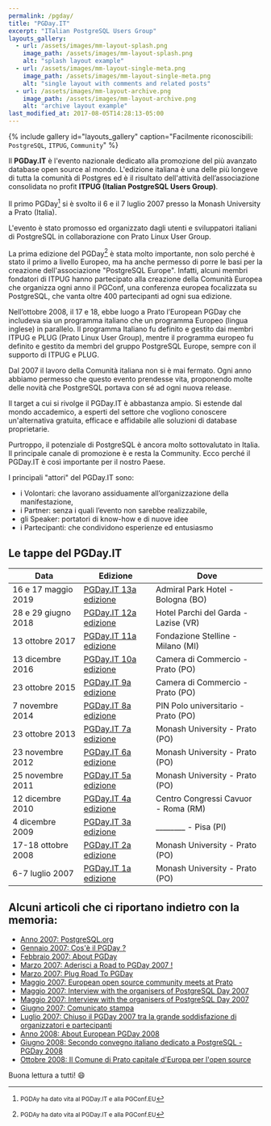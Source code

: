 ```yaml
---
permalink: /pgday/
title: "PGDay.IT"
excerpt: "ITalian PostgreSQL Users Group"
layouts_gallery:
  - url: /assets/images/mm-layout-splash.png
    image_path: /assets/images/mm-layout-splash.png
    alt: "splash layout example"
  - url: /assets/images/mm-layout-single-meta.png
    image_path: /assets/images/mm-layout-single-meta.png
    alt: "single layout with comments and related posts"
  - url: /assets/images/mm-layout-archive.png
    image_path: /assets/images/mm-layout-archive.png
    alt: "archive layout example"
last_modified_at: 2017-08-05T14:28:13-05:00
---
```


{% include gallery id="layouts_gallery" caption="Facilmente riconoscibili: `PostgreSQL`, `ITPUG`, `Community`" %}

Il **PGDay.IT** è l'evento nazionale dedicato alla promozione del più avanzato database open source al mondo. L'edizione italiana è una delle più longeve di tutta la comunità di Postgres ed è il risultato dell'attività dell’associazione consolidata no profit **ITPUG (Italian PostgreSQL Users Group)**.

Il primo PGDay[^footnote] si è svolto il 6 e il 7 luglio 2007 presso la Monash University a Prato (Italia).

L'evento è stato promosso ed organizzato dagli utenti e sviluppatori italiani di PostgreSQL in collaborazione con Prato Linux User Group.

La prima edizione del PGDay[^footnote] è stata molto importante, non solo perché è stato il primo a livello Europeo, ma ha anche permesso di porre le basi per la creazione dell'associazione "PostgreSQL Europe". Infatti, alcuni membri fondatori di ITPUG hanno partecipato alla creazione della Comunità Europea che organizza ogni anno il PGConf, una conferenza europea focalizzata su PostgreSQL, che vanta oltre 400 partecipanti ad ogni sua edizione.

Nell’ottobre 2008, il 17 e 18, ebbe luogo a Prato l’European PGDay che includeva sia un programma italiano che un programma Europeo (lingua inglese) in parallelo. Il programma Italiano  fu definito e gestito dai membri ITPUG e PLUG (Prato Linux User Group), mentre il programma europeo fu definito e gestito da membri del gruppo PostgreSQL Europe, sempre con il supporto di ITPUG e PLUG.

Dal 2007 il lavoro della Comunità italiana non si è mai fermato. Ogni anno abbiamo permesso che questo evento prendesse vita, proponendo molte delle novità che PostgreSQL portava con sé ad ogni nuova release.

Il target a cui si rivolge il PGDay.IT è abbastanza ampio. Si estende dal mondo accademico, a esperti del settore che vogliono conoscere un'alternativa gratuita, efficace e affidabile alle soluzioni di database proprietarie.

Purtroppo, il potenziale di PostgreSQL è ancora molto sottovalutato in Italia. Il principale canale di promozione è e resta la Community. Ecco perché il PGDay.IT è così importante per il nostro Paese.

I principali "attori" del PGDay.IT sono:
* i Volontari: che lavorano assiduamente all’organizzazione della manifestazione,
* i Partner: senza i quali l’evento non sarebbe realizzabile,
* gli Speaker: portatori di know-how e di nuove idee
* i Partecipanti: che condividono esperienze ed entusiasmo

## Le tappe del PGDay.IT

| Data                     | Edizione                     | Dove                     |
| -------------------------- | ----------------------------- | ----------------------------- |
| 16 e 17 maggio 2019    | [PGDay.IT 13a edizione](http://2019.pgday.it/) | Admiral Park Hotel - Bologna (BO) |
| 28 e 29 giugno 2018    | [PGDay.IT 12a edizione](http://2018.pgday.it/) | Hotel Parchi del Garda - Lazise (VR) |
| 13 ottobre 2017    | [PGDay.IT 11a edizione](http://2017.pgday.it/) | Fondazione Stelline - Milano (MI) |
| 13 dicembre 2016   | [PGDay.IT 10a edizione](http://2016.pgday.it/) | Camera di Commercio - Prato (PO) |
| 23 ottobre 2015    | [PGDay.IT  9a edizione](http://2015.pgday.it/) | Camera di Commercio - Prato (PO) |
| 7 novembre 2014    | [PGDay.IT  8a edizione](http://2014.pgday.it/) | PIN Polo universitario - Prato (PO) |
| 23 ottobre 2013    | [PGDay.IT  7a edizione](http://2013.pgday.it/) | Monash University - Prato (PO) |
| 23 novembre 2012   | [PGDay.IT  6a edizione](http://2012.pgday.it/) | Monash University - Prato (PO) |
| 25 novembre 2011   | [PGDay.IT  5a edizione](http://2011.pgday.it/) | Monash University - Prato (PO) |
| 12 dicembre 2010   | [PGDay.IT  4a edizione](http://2010.pgday.it/) | Centro Congressi Cavuor - Roma (RM) |
| 4 dicembre 2009    | [PGDay.IT  3a edizione](---------) | ________ - Pisa (PI) |
| 17-18 ottobre 2008 | [PGDay.IT  2a edizione](---------) | Monash University - Prato (PO) |
| 6-7 luglio 2007    | [PGDay.IT  1a edizione](---------) | Monash University - Prato (PO) |

## Alcuni articoli che ci riportano indietro con la memoria:

* [Anno 2007: PostgreSQL.org](http://web.archive.org/web/20070609171626/http://www.postgresql.org:80/)
* [Gennaio 2007: Cos'è il PGDay ?](http://web.archive.org/web/20070601184007/http://www.pgday.it:80/)
* [Febbraio 2007: About PGDay](http://web.archive.org/web/20070617204140/http://www.pgday.it:80/en)
* [Marzo 2007: Aderisci a Road to PGDay 2007 !](http://www.psql.it/?q=node/42)
* [Marzo 2007: Plug Road To PGDay](http://web.archive.org/web/20070706024853/http://www.prato.linux.it/node/29)
* [Maggio 2007: European open source community meets at Prato](http://adm.monash.edu/records-archives/archives/memo-archive/2004-2007/stories/20070509/prato.html)
* [Maggio 2007: Interview with the organisers of PostgreSQL Day 2007](http://web.archive.org/web/20080704145429/http://www.freesoftwaremagazine.com/columns/pgday_2007)
* [Maggio 2007: Interview with the organisers of PostgreSQL Day 2007](http://web.archive.org/web/20070826195418/http://www.freesoftwaremagazine.com:80/blogs/pgday_2007)
* [Giugno 2007: Comunicato stampa](http://dev.enricopirozzi.info/psqlit/files/comunicato_stampa_070607.pdf)
* [Luglio 2007: Chiuso il PGDay 2007 tra la grande soddisfazione di organizzatori e partecipanti](http://www.bricoliamo.com/rotocalco/eventi-e-fiere/chiuso-il-pgday-2007-tra-la-grande-soddisfazione-di-organizzatori-e-partecipanti/#.WV43rhPyhTY)
* [Anno 2008: About European PGDay 2008](https://www.postgresql.org/about/event/698/)
* [Giugno 2008: Secondo convegno italiano dedicato a PostgreSQL - PGDay 2008](http://www.psql.it/?q=node/152)
* [Ottobre 2008: Il Comune di Prato capitale d'Europa per l'open source](http://comunicati.comune.prato.it/generali/?action=dettaglio&comunicato=14200800001006)

Buona lettura a tutti! :smile:

[^footnote]: <small>PGDAy ha dato vita al PGDay.IT e alla PGConf.EU</small>
